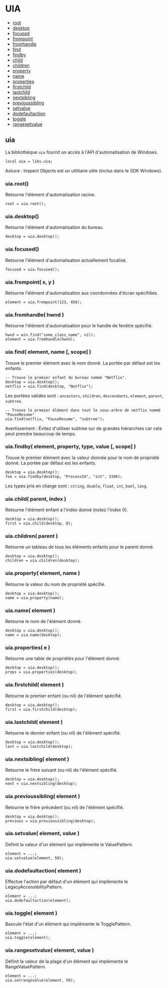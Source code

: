 ﻿# UIA
* [root](#uiaroot)
* [desktop](#uiadesktop)
* [focused](#uiafocused)
* [frompoint](#uiafrompoint)
* [fromhandle](#uiafromhandle)
* [find](#uiafind)
* [findby](#uiafindby)
* [child](#uiachild)
* [children](#uiachildren)
* [property](#uiaproperty)
* [name](#uianame)
* [properties](#uiaproperties)
* [firstchild](#uiafirstchild)
* [lastchild](#uialastchild)
* [nextsibling](#uianextsibling)
* [previoussibling](#uiaprevioussibling)
* [setvalue](#uiasetvalue)
* [dodefaultaction](#uiadodefaultaction)
* [toggle](#uiatoggle)
* [rangesetvalue](#uiarangesetvalue)


## uia
La bibliothèque ``uia`` fournit un accès à l'API d'automatisation de Windows.

	local uia = libs.uia;

Astuce : Inspect Objects est un utilitaire utile (inclus dans le SDK Windows).


### uia.root()
Retourne l'élément d'automatisation racine.

	root = uia.root();



### uia.desktop()
Retourne l'élément d'automatisation du bureau.

	desktop = uia.desktop();



### uia.focused()
Retourne l'élément d'automatisation actuellement focalisé.

	focused = uia.focused();



### uia.frompoint( x, y )
Retourne l'élément d'automatisation aux coordonnées d'écran spécifiées.

	element = uia.frompoint(123, 456);



### uia.fromhandle( hwnd )
Retourne l'élément d'automatisation pour le handle de fenêtre spécifié.

	hwnd = win.find("some_class_name", nil);
	element = uia.fromhandle(hwnd);



### uia.find( element, name [, scope] )
Trouve le premier élément avec le nom donné. La portée par défaut est les enfants.

	-- Trouve le premier enfant du bureau nommé "Netflix".
	desktop = uia.desktop();
	netflix = uia.find(desktop, "Netflix");

Les portées valides sont : ``ancestors``, ``children``, ``descendants``, ``element``, ``parent``, ``subtree``.

	-- Trouve le premier élément dans tout le sous-arbre de netflix nommé "PauseResume"
	uia.find(netflix, "PauseResume", "subtree");

Avertissement : Évitez d'utiliser subtree sur de grandes hiérarchies car cela peut prendre beaucoup de temps.



### uia.findby( element, property, type, value [, scope] )
Trouve le premier élément avec la valeur donnée pour le nom de propriété donné. La portée par défaut est les enfants.

	desktop = uia.desktop();
	foo = uia.findby(desktop, "ProcessId", "int", 3196);

Les types pris en charge sont : ``string``, ``double``, ``float``, ``int``, ``bool``, ``long``.



### uia.child( parent, index )
Retourne l'élément enfant à l'index donné (notez l'index 0).

	desktop = uia.desktop();
	first = uia.child(desktop, 0);



### uia.children( parent )
Retourne un tableau de tous les éléments enfants pour le parent donné.

	desktop = uia.desktop();
	children = uia.children(desktop);



### uia.property( element, name )
Retourne la valeur du nom de propriété spécifié.

	desktop = uia.desktop();
	name = uia.property(name);



### uia.name( element )
Retourne le nom de l'élément donné.

	desktop = uia.desktop();
	name = uia.name(desktop);



### uia.properties( e )
Retourne une table de propriétés pour l'élément donné.

	desktop = uia.desktop();
	props = uia.properties(desktop);



### uia.firstchild( element )
Retourne le premier enfant (ou nil) de l'élément spécifié.

	desktop = uia.desktop();
	first = uia.firstchild(desktop);



### uia.lastchild( element )
Retourne le dernier enfant (ou nil) de l'élément spécifié.

	desktop = uia.desktop();
	last = uia.lastchild(desktop);



### uia.nextsibling( element )
Retourne le frère suivant (ou nil) de l'élément spécifié.

	desktop = uia.desktop();
	next = uia.nextsibling(desktop);



### uia.previoussibling( element )
Retourne le frère précédent (ou nil) de l'élément spécifié.

	desktop = uia.desktop();
	previous = uia.previoussibling(desktop);


	
### uia.setvalue( element, value )
Définit la valeur d'un élément qui implémente le ValuePattern.

	element = ...;
	uia.setvalue(element, 50);



### uia.dodefaultaction( element )
Effectue l'action par défaut d'un élément qui implémente le LegacyAccessibilityPattern.

	element = ...;
	uia.dodefaultaction(element);



### uia.toggle( element )
Bascule l'état d'un élément qui implémente le TogglePattern.

	element = ...;
	uia.toggle(element);



### uia.rangesetvalue( element, value )
Définit la valeur de la plage d'un élément qui implémente le RangeValuePattern.

	element = ...;
	uia.setrangevalue(element, 50);











